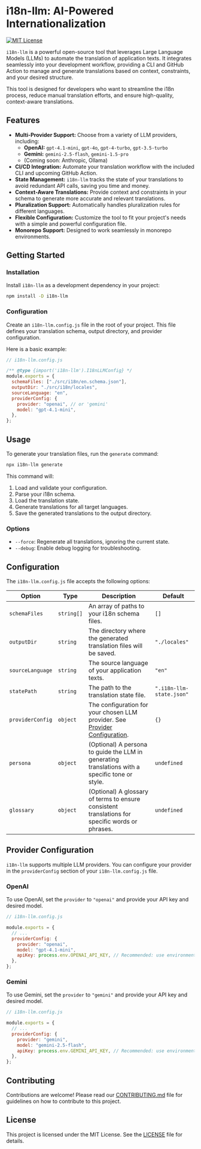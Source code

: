 # i18n-llm: AI-Powered Internationalization

[![MIT License](https://img.shields.io/badge/License-MIT-green.svg)](https://choosealicense.com/licenses/mit/)

`i18n-llm` is a powerful open-source tool that leverages Large Language Models (LLMs) to automate the translation of application texts. It integrates seamlessly into your development workflow, providing a CLI and GitHub Action to manage and generate translations based on context, constraints, and your desired structure.

This tool is designed for developers who want to streamline the i18n process, reduce manual translation efforts, and ensure high-quality, context-aware translations.

## Features

- **Multi-Provider Support:** Choose from a variety of LLM providers, including:
  - **OpenAI:** `gpt-4.1-mini`, `gpt-4o`, `gpt-4-turbo`, `gpt-3.5-turbo`
  - **Gemini:** `gemini-2.5-flash`, `gemini-1.5-pro`
  - (Coming soon: Anthropic, Ollama)
- **CI/CD Integration:** Automate your translation workflow with the included CLI and upcoming GitHub Action.
- **State Management:** `i18n-llm` tracks the state of your translations to avoid redundant API calls, saving you time and money.
- **Context-Aware Translations:** Provide context and constraints in your schema to generate more accurate and relevant translations.
- **Pluralization Support:** Automatically handles pluralization rules for different languages.
- **Flexible Configuration:** Customize the tool to fit your project's needs with a simple and powerful configuration file.
- **Monorepo Support:** Designed to work seamlessly in monorepo environments.

## Getting Started

### Installation

Install `i18n-llm` as a development dependency in your project:

```bash
npm install -D i18n-llm
```

### Configuration

Create an `i18n-llm.config.js` file in the root of your project. This file defines your translation schema, output directory, and provider configuration.

Here is a basic example:

```javascript
// i18n-llm.config.js

/** @type {import('i18n-llm').I18nLLMConfig} */
module.exports = {
  schemaFiles: ["./src/i18n/en.schema.json"],
  outputDir: "./src/i18n/locales",
  sourceLanguage: "en",
  providerConfig: {
    provider: "openai", // or 'gemini'
    model: "gpt-4.1-mini",
  },
};
```

## Usage

To generate your translation files, run the `generate` command:

```bash
npx i18n-llm generate
```

This command will:

1.  Load and validate your configuration.
2.  Parse your i18n schema.
3.  Load the translation state.
4.  Generate translations for all target languages.
5.  Save the generated translations to the output directory.

### Options

- `--force`: Regenerate all translations, ignoring the current state.
- `--debug`: Enable debug logging for troubleshooting.

## Configuration

The `i18n-llm.config.js` file accepts the following options:

| Option           | Type       | Description                                                                                             | Default                |
| ---------------- | ---------- | ------------------------------------------------------------------------------------------------------- | ---------------------- |
| `schemaFiles`    | `string[]` | An array of paths to your i18n schema files.                                                            | `[]`                   |
| `outputDir`      | `string`   | The directory where the generated translation files will be saved.                                      | `"./locales"`          |
| `sourceLanguage` | `string`   | The source language of your application texts.                                                          | `"en"`                 |
| `statePath`      | `string`   | The path to the translation state file.                                                                 | `".i18n-llm-state.json"` |
| `providerConfig` | `object`   | The configuration for your chosen LLM provider. See [Provider Configuration](#provider-configuration). | `{}`                   |
| `persona`        | `object`   | (Optional) A persona to guide the LLM in generating translations with a specific tone or style.       | `undefined`            |
| `glossary`       | `object`   | (Optional) A glossary of terms to ensure consistent translations for specific words or phrases.       | `undefined`            |

## Provider Configuration

`i18n-llm` supports multiple LLM providers. You can configure your provider in the `providerConfig` section of your `i18n-llm.config.js` file.

### OpenAI

To use OpenAI, set the `provider` to `"openai"` and provide your API key and desired model.

```javascript
// i18n-llm.config.js

module.exports = {
  // ...
  providerConfig: {
    provider: "openai",
    model: "gpt-4.1-mini",
    apiKey: process.env.OPENAI_API_KEY, // Recommended: use environment variables
  },
};
```

### Gemini

To use Gemini, set the `provider` to `"gemini"` and provide your API key and desired model.

```javascript
// i18n-llm.config.js

module.exports = {
  // ...
  providerConfig: {
    provider: "gemini",
    model: "gemini-2.5-flash",
    apiKey: process.env.GEMINI_API_KEY, // Recommended: use environment variables
  },
};
```

## Contributing

Contributions are welcome! Please read our [CONTRIBUTING.md](CONTRIBUTING.md) file for guidelines on how to contribute to this project.

## License

This project is licensed under the MIT License. See the [LICENSE](LICENSE) file for details.